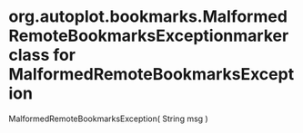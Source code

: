 # org.autoplot.bookmarks.MalformedRemoteBookmarksExceptionmarker class for MalformedRemoteBookmarksException
MalformedRemoteBookmarksException( String msg )


